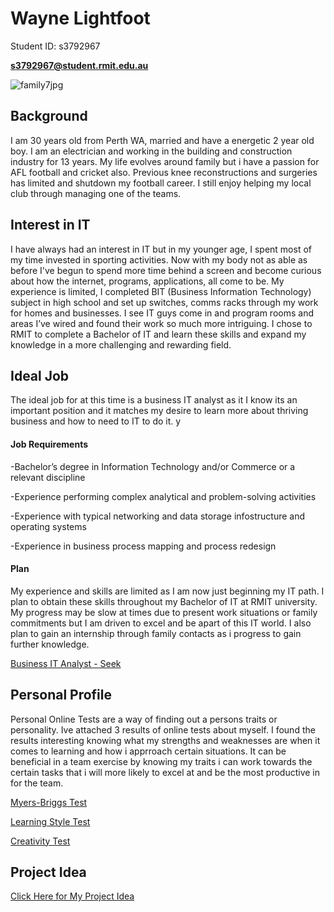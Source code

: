 # __Wayne Lightfoot__      
Student ID: s3792967

**s3792967@student.rmit.edu.au**

![family7jpg](https://user-images.githubusercontent.com/48243224/54421247-01cd6980-4747-11e9-99f1-1d1979fdb6a0.jpg)
## Background
I am 30 years old from Perth WA, married and have a energetic 2 year old boy. I am an electrician and working in the building and construction industry for 13 years. My life evolves around family but i have a passion for AFL football and cricket also. Previous knee reconstructions and surgeries has limited and shutdown my football career. I still enjoy helping my local club through managing one of the teams.


## Interest in IT

I have always had an interest in IT but in my younger age, I spent most of my time invested in sporting activities. Now with my body not as able as before I've begun to spend more time behind a screen and become curious about how the internet, programs, applications, all come to be. My experience is limited, I completed BIT (Business Information Technology) subject in high school and set up switches, comms racks through my work for homes and businesses. I see IT guys come in and program rooms and areas I’ve wired and found their work so much more intriguing. I chose to RMIT to complete a Bachelor of IT and learn these skills and expand my knowledge in a more challenging and rewarding field.

## Ideal Job
The ideal job for at this time is a business IT analyst as it I know its an important position and it matches my desire to learn more about thriving business and how to need to IT to do it. y
#### Job Requirements
-Bachelor’s degree in Information Technology and/or Commerce or a relevant discipline 

-Experience performing complex analytical and problem-solving activities

-Experience with typical networking and data storage infostructure and operating systems

-Experience in business process mapping and process redesign
#### Plan 
My experience and skills are limited as I am now just beginning my IT path. I plan to obtain these skills throughout my Bachelor of IT at RMIT university. My progress may be slow at times due to present work situations or family commitments but I am driven to excel and be apart of this IT world. I also plan to gain an internship through family contacts as i progress to gain further knowledge.

[Business IT Analyst - Seek](https://www.seek.com.au/job/38420675?searchrequesttoken=ddce4d38-82ef-4baf-bfa4-3739f675aa4f&type=standard)
## Personal Profile
Personal Online Tests are a way of finding out a persons traits or personality. Ive attached 3 results of online tests about myself.
I found the results interesting knowing what my strengths and weaknesses are when it comes to learning and how i apprroach certain situations. It can be beneficial in a team exercise by knowing my traits i can work towards the certain tasks that i will more likely to excel at and be the most productive in for the team.

[Myers-Briggs Test](https://www.16personalities.com/enfj-personality)

[Learning Style Test](http://www.educationplanner.org/students/self-assessments/learning-styles-quiz.shtml?event=results&A=8&V=7&T=5)

[Creativity Test](http://www.testmycreativity.com/share/995F766699E4 )

## Project Idea

[Click Here for My Project Idea]( https://lightfoot610.github.io/Project-Idea/)
